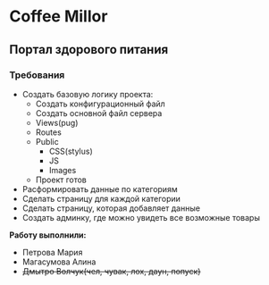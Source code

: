 # Coffee Millor


## Портал здорового питания

### Требования
* Создать базовую логику проекта:
    - Создать конфигурационный файл
    - Создать основной файл сервера
    - Views(pug)   
    - Routes
    - Public
        - CSS(stylus)
        - JS
        - Images
    - Проект готов    
* Расформировать данные по категориям
* Сделать страницу для каждой категории
* Сделать страницу, которая добавляет данные
* Создать админку, где можно увидеть все возможные товары

**Работу выполнили:**
  - Петрова Мария
  - Магасумова Алина
  - ~~Дмытро Волчук(чел, чувак, лох, даун, попуск)~~
